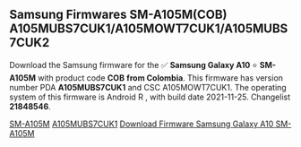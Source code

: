 <h2>Samsung Firmwares SM-A105M(COB) A105MUBS7CUK1/A105MOWT7CUK1/A105MUBS7CUK2</h2>
Download the Samsung firmware for the ✅ <strong>Samsung Galaxy A10 </strong> ⭐ <strong>SM-A105M</strong> with product code <strong>COB</strong> <strong> from Colombia</strong>. This firmware has version number PDA <strong>A105MUBS7CUK1</strong> and CSC A105MOWT7CUK1. The operating system of this firmware is Android R , with build date 2021-11-25. Changelist <strong>21848546</strong>.


[SM-A105M](https://samfirm.shop/samsung/model/SM-A105M)
[A105MUBS7CUK1](https://samfirm.shop/samsung/pda/A105MUBS7CUK1)
[Download Firmware Samsung Galaxy A10 SM-A105M](https://samfirm.shop/samsung/firmware/477709)
